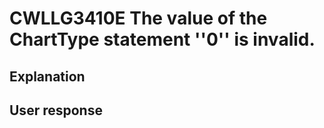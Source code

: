 # CWLLG3410E The value of the ChartType statement ''0'' is invalid.

## Explanation

## User response